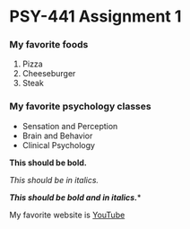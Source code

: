 <!--Make a title for your homework using the largest heading-->
# PSY-441 Assignment 1


<!--Create an subtitle using a smaller heading for your favorite
foods-->
### My favorite foods


<!--Create an ordered list of your three favorite foods-->
1. Pizza
2. Cheeseburger
3. Steak


<!--Create an subtitle using a the same heading you used before\
for your favorite
psychology classes-->
### My favorite psychology classes


<!--Create an unordered list of your three favorite psych classes-->
* Sensation and Perception
* Brain and Behavior
* Clinical Psychology


<!--Make the following bold-->

**This should be bold.**

<!--Make the following italicized-->

*This should be in italics.*

<!--Make the following bold and italicized-->

***This should be bold and in italics.****

<!--Create a link to one of your favorite websites-->
My favorite website is [YouTube](www.youtube.com)

